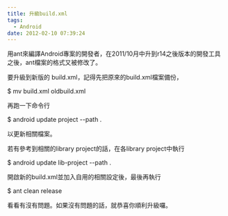 ```yaml
---
title: 升級build.xml
tags:
  - Android
date: 2012-02-10 07:39:24
---
```


用ant來編譯Android專案的開發者，在2011/10月中升到r14之後版本的開發工具之後，ant檔案的格式又被修改了。

要升級到新版的 build.xml，記得先把原來的build.xml檔案備份，

$ mv build.xml oldbuild.xml

再跑一下命令行

$ android update project --path .

以更新相關檔案。

若有參考到相關的library project的話，在各library project中執行

$ android update lib-project --path .

開啟新的build.xml並加入自用的相關設定後，最後再執行

$ ant clean release

看看有沒有問題。如果沒有問題的話，就恭喜你順利升級囉。
